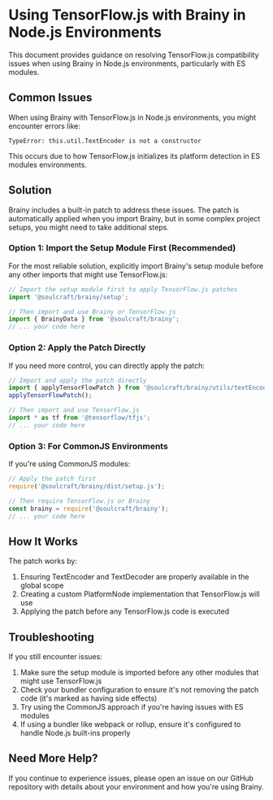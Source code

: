 # Using TensorFlow.js with Brainy in Node.js Environments

This document provides guidance on resolving TensorFlow.js compatibility issues when using Brainy in Node.js environments, particularly with ES modules.

## Common Issues

When using Brainy with TensorFlow.js in Node.js environments, you might encounter errors like:

```
TypeError: this.util.TextEncoder is not a constructor
```

This occurs due to how TensorFlow.js initializes its platform detection in ES modules environments.

## Solution

Brainy includes a built-in patch to address these issues. The patch is automatically applied when you import Brainy, but in some complex project setups, you might need to take additional steps.

### Option 1: Import the Setup Module First (Recommended)

For the most reliable solution, explicitly import Brainy's setup module before any other imports that might use TensorFlow.js:

```javascript
// Import the setup module first to apply TensorFlow.js patches
import '@soulcraft/brainy/setup';

// Then import and use Brainy or TensorFlow.js
import { BrainyData } from '@soulcraft/brainy';
// ... your code here
```

### Option 2: Apply the Patch Directly

If you need more control, you can directly apply the patch:

```javascript
// Import and apply the patch directly
import { applyTensorFlowPatch } from '@soulcraft/brainy/utils/textEncoding';
applyTensorFlowPatch();

// Then import and use TensorFlow.js
import * as tf from '@tensorflow/tfjs';
// ... your code here
```

### Option 3: For CommonJS Environments

If you're using CommonJS modules:

```javascript
// Apply the patch first
require('@soulcraft/brainy/dist/setup.js');

// Then require TensorFlow.js or Brainy
const brainy = require('@soulcraft/brainy');
// ... your code here
```

## How It Works

The patch works by:

1. Ensuring TextEncoder and TextDecoder are properly available in the global scope
2. Creating a custom PlatformNode implementation that TensorFlow.js will use
3. Applying the patch before any TensorFlow.js code is executed

## Troubleshooting

If you still encounter issues:

1. Make sure the setup module is imported before any other modules that might use TensorFlow.js
2. Check your bundler configuration to ensure it's not removing the patch code (it's marked as having side effects)
3. Try using the CommonJS approach if you're having issues with ES modules
4. If using a bundler like webpack or rollup, ensure it's configured to handle Node.js built-ins properly

## Need More Help?

If you continue to experience issues, please open an issue on our GitHub repository with details about your environment and how you're using Brainy.
